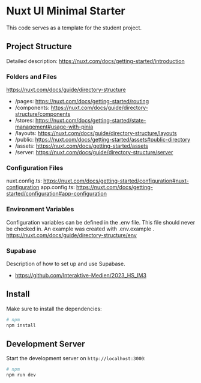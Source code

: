 # Nuxt UI Minimal Starter

This code serves as a template for the student project.

## Project Structure

Detailed description: https://nuxt.com/docs/getting-started/introduction

### Folders and Files
https://nuxt.com/docs/guide/directory-structure

- /pages: https://nuxt.com/docs/getting-started/routing
- /components: https://nuxt.com/docs/guide/directory-structure/components
- /stores: https://nuxt.com/docs/getting-started/state-management#usage-with-pinia
- /layouts: https://nuxt.com/docs/guide/directory-structure/layouts
- /public: https://nuxt.com/docs/getting-started/assets#public-directory
- /assets: https://nuxt.com/docs/getting-started/assets
- /server: https://nuxt.com/docs/guide/directory-structure/server

### Configuration Files
nuxt.config.ts: https://nuxt.com/docs/getting-started/configuration#nuxt-configuration
app.config.ts: https://nuxt.com/docs/getting-started/configuration#app-configuration

### Environment Variables

Configuration variables can be defined in the .env file. This file should never be checked in. 
An example was created with .env.example .
https://nuxt.com/docs/guide/directory-structure/env


### Supabase 

Description of how to set up and use Supabase.

- https://github.com/Interaktive-Medien/2023_HS_IM3

## Install

Make sure to install the dependencies:

```bash
# npm
npm install
```

## Development Server

Start the development server on `http://localhost:3000`:

```bash
# npm
npm run dev
```
